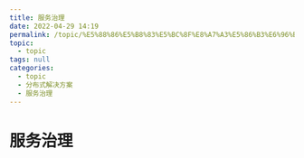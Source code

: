 ```yaml
---
title: 服务治理
date: 2022-04-29 14:19
permalink: /topic/%E5%88%86%E5%B8%83%E5%BC%8F%E8%A7%A3%E5%86%B3%E6%96%B9%E6%A1%88/%E6%9C%8D%E5%8A%A1%E6%B2%BB%E7%90%86
topic: 
  - topic
tags: null
categories: 
  - topic
  - 分布式解决方案
  - 服务治理
---
```

# 服务治理

‍
